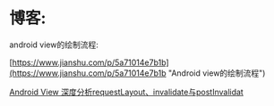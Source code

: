 # 博客:

android view的绘制流程:

[https://www.jianshu.com/p/5a71014e7b1b](https://www.jianshu.com/p/5a71014e7b1b "Android view的绘制流程")

[Android View 深度分析requestLayout、invalidate与postInvalidat](https://blog.csdn.net/a553181867/article/details/51583060)

